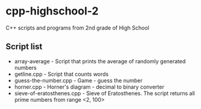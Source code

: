 # cpp-highschool-2

C++ scripts and programs from 2nd grade of High School

## Script list

* array-average - Script that prints the average of randomly generated numbers
* getline.cpp - Script that counts words
* guess-the-number.cpp - Game - guess the number
* horner.cpp - Horner's diagram - decimal to binary converter
* sieve-of-eratosthenes.cpp - Sieve of Eratosthenes. The script returns all prime numbers from range <2, 100>
